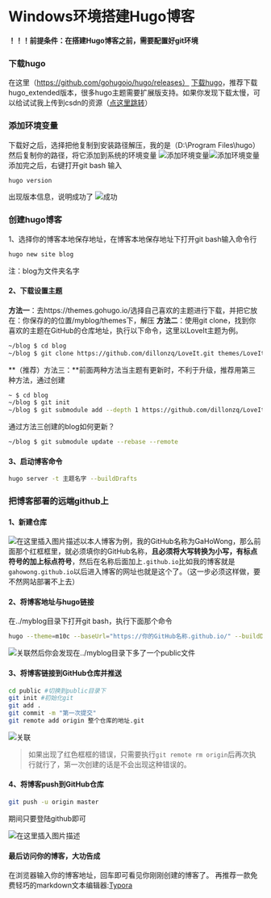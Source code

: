 # Windows环境搭建Hugo博客






**！！！前提条件：在搭建Hugo博客之前，需要配置好git环境**
### 下载hugo
在这里（https://github.com/gohugoio/hugo/releases） [下载hugo](https://github.com/gohugoio/hugo/releases)，推荐下载hugo_extended版本，很多hugo主题需要扩展版支持。如果你发现下载太慢，可以给试试我上传到csdn的资源（[点这里跳转](https://download.csdn.net/download/OldHuangC/12458839)）
### 添加环境变量
下载好之后，选择把他复制到安装路径解压，我的是（D:\Program Files\hugo）然后复制你的路径，将它添加到系统的环境变量
![添加环境变量](https://img-blog.csdnimg.cn/20200525215236460.png?x-oss-process=image/watermark,type_ZmFuZ3poZW5naGVpdGk,shadow_10,text_aHR0cHM6Ly9ibG9nLmNzZG4ubmV0L09sZEh1YW5nQw==,size_16,color_FFFFFF,t_70)![添加环境变量](https://img-blog.csdnimg.cn/20200525215245275.png?x-oss-process=image/watermark,type_ZmFuZ3poZW5naGVpdGk,shadow_10,text_aHR0cHM6Ly9ibG9nLmNzZG4ubmV0L09sZEh1YW5nQw==,size_16,color_FFFFFF,t_70)添加完之后，右键打开git bash 输入

```bash
hugo version
```
出现版本信息，说明成功了
![成功](https://img-blog.csdnimg.cn/20200525215526651.png)
### 创建hugo博客
1、选择你的博客本地保存地址，在博客本地保存地址下打开git bash输入命令行

```bash
hugo new site blog  
```

注：blog为文件夹名字


#### 2、下载设置主题
**方法一**：去https://themes.gohugo.io/选择自己喜欢的主题进行下载，并把它放在：你保存的的位置/myblog/themes下，解压
**方法二**：使用git clone，找到你喜欢的主题在GitHub的仓库地址，执行以下命令，这里以LoveIt主题为例。

```bash
~/blog $ cd blog
~/blog $ git clone https://github.com/dillonzq/LoveIt.git themes/LoveIt
```

**（推荐）方法三：**前面两种方法当主题有更新时，不利于升级，推荐用第三种方法，通过创建

```bash
~ $ cd blog
~/blog $ git init
~/blog $ git submodule add --depth 1 https://github.com/dillonzq/LoveIt.git themes/meme
```
通过方法三创建的blog如何更新？

```bash
~/blog $ git submodule update --rebase --remote
```

#### 3、启动博客命令

```bash
hugo server -t 主题名字 --buildDrafts
```

### 把博客部署的远端github上
#### 1、新建仓库
![在这里插入图片描述](https://img-blog.csdnimg.cn/2020052522313449.png?x-oss-process=image/watermark,type_ZmFuZ3poZW5naGVpdGk,shadow_10,text_aHR0cHM6Ly9ibG9nLmNzZG4ubmV0L09sZEh1YW5nQw==,size_16,color_FFFFFF,t_70)以本人博客为例，我的GitHub名称为GaHoWong，那么前面那个红框框里，就必须填你的GitHub名称，**且必须将大写转换为小写，有标点符号的加上标点符号**，然后在名称后面加上`.github.io`比如我的博客就是`gahowong.github.io`以后进入博客的网址也就是这个了。（这一步必须这样做，要不然网站部署不上去）
#### 2、将博客地址与hugo链接
在../myblog目录下打开git bash，执行下面那个命令
```bash
hugo --theme=m10c --baseUrl="https://你的GitHub名称.github.io/" --buildDrafts
```
![关联](https://img-blog.csdnimg.cn/20200525224221802.png?x-oss-process=image/watermark,type_ZmFuZ3poZW5naGVpdGk,shadow_10,text_aHR0cHM6Ly9ibG9nLmNzZG4ubmV0L09sZEh1YW5nQw==,size_16,color_FFFFFF,t_70)然后你会发现在../myblog目录下多了一个public文件
#### 3、将博客链接到GitHub仓库并推送

```bash
cd public #切换到public目录下
git init #初始化git
git add .
git commit -m "第一次提交"
git remote add origin 整个仓库的地址.git
```
![关联](https://img-blog.csdnimg.cn/20200525225459265.png)

> 如果出现了红色框框的错误，只需要执行`git remote rm origin`后再次执行就行了，第一次创建的话是不会出现这种错误的。
#### 4、将博客push到GitHub仓库

```bash
git push -u origin master
```
期间只要登陆github即可

![在这里插入图片描述](https://img-blog.csdnimg.cn/20200525225956676.png?x-oss-process=image/watermark,type_ZmFuZ3poZW5naGVpdGk,shadow_10,text_aHR0cHM6Ly9ibG9nLmNzZG4ubmV0L09sZEh1YW5nQw==,size_16,color_FFFFFF,t_70)
#### 最后访问你的博客，大功告成
在浏览器输入你的博客地址，回车即可看见你刚刚创建的博客了。
再推荐一款免费轻巧的markdown文本编辑器:[Typora](https://www.typora.io/)
